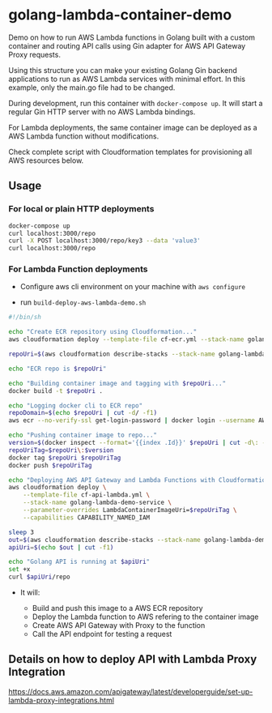 # golang-lambda-container-demo

Demo on how to run AWS Lambda functions in Golang built with a custom container and routing API calls using Gin adapter for AWS API Gateway Proxy requests.

Using this structure you can make your existing Golang Gin backend applications to run as AWS Lambda services with minimal effort. In this example, only the main.go file had to be changed.

During development, run this container with `docker-compose up`. It will start a regular Gin HTTP server with no AWS Lambda bindings.

For Lambda deployments, the same container image can be deployed as a AWS Lambda function without modifications.

Check complete script with Cloudformation templates for provisioning all AWS resources below.

## Usage

### For local or plain HTTP deployments

```sh
docker-compose up
curl localhost:3000/repo
curl -X POST localhost:3000/repo/key3 --data 'value3'
curl localhost:3000/repo
```

### For Lambda Function deployments

* Configure aws cli environment on your machine with `aws configure`

* run `build-deploy-aws-lambda-demo.sh`

```sh
#!/bin/sh

echo "Create ECR repository using Cloudformation..."
aws cloudformation deploy --template-file cf-ecr.yml --stack-name golang-lambda-demo-ecr --capabilities CAPABILITY_NAMED_IAM

repoUri=$(aws cloudformation describe-stacks --stack-name golang-lambda-demo-ecr --query Stacks[].[Outputs[].OutputValue] --output text)

echo "ECR repo is $repoUri"

echo "Building container image and tagging with $repoUri..."
docker build -t $repoUri .

echo "Logging docker cli to ECR repo"
repoDomain=$(echo $repoUri | cut -d/ -f1)
aws ecr --no-verify-ssl get-login-password | docker login --username AWS --password-stdin $repoDomain

echo "Pushing container image to repo..."
version=$(docker inspect --format='{{index .Id}}' $repoUri | cut -d\: -f2)
repoUriTag=$repoUri\:$version
docker tag $repoUri $repoUriTag
docker push $repoUriTag

echo "Deploying AWS API Gateway and Lambda Functions with Cloudformation..."
aws cloudformation deploy \
    --template-file cf-api-lambda.yml \
    --stack-name golang-lambda-demo-service \
    --parameter-overrides LambdaContainerImageUri=$repoUriTag \
    --capabilities CAPABILITY_NAMED_IAM

sleep 3
out=$(aws cloudformation describe-stacks --stack-name golang-lambda-demo-service --query Stacks[].[Outputs[].OutputValue] --output text)
apiUri=$(echo $out | cut -f1)

echo "Golang API is running at $apiUri"
set +x
curl $apiUri/repo
```

* It will:

  * Build and push this image to a AWS ECR repository
  * Deploy the Lambda function to AWS refering to the container image
  * Create AWS API Gateway with Proxy to the function
  * Call the API endpoint for testing a request

## Details on how to deploy API with Lambda Proxy Integration

https://docs.aws.amazon.com/apigateway/latest/developerguide/set-up-lambda-proxy-integrations.html

